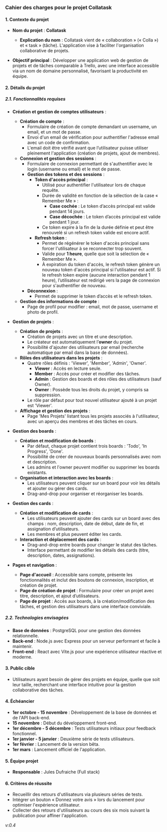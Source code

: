 ### Cahier des charges pour le projet **Collatask**

#### 1. Contexte du projet
- **Nom du projet** : **Collatask**
  - **Explication du nom** : Collatask vient de « collaboration » (« Colla ») et « task » (tâche). L'application vise à faciliter l'organisation collaborative de projets.

- **Objectif principal** : Développer une application web de gestion de projets et de tâches comparable à Trello, avec une interface accessible via un nom de domaine personnalisé, favorisant la productivité en équipe.

#### 2. Détails du projet

##### 2.1. Fonctionnalités requises

- **Création et gestion de comptes utilisateurs** :
  - **Création de compte** :
    - Formulaire de création de compte demandant un username, un email, et un mot de passe.
    - Envoi d'un email de vérification pour authentifier l'adresse email avec un code de confirmation.
    - L'email doit être vérifié avant que l’utilisateur puisse utiliser pleinement l'application (création de projets, ajout de membres).
  - **Connexion et gestion des sessions** :
    - Formulaire de connexion permettant de s'authentifier avec le login (username ou email) et le mot de passe.
    - **Gestion des tokens et des sessions** :
      - **Token d'accès principal** :
        - Utilisé pour authentifier l'utilisateur lors de chaque requête.
        - Durée de validité en fonction de la sélection de la case « Remember Me » :
          - **Case cochée** : Le token d’accès principal est valide pendant 14 jours.
          - **Case décochée** : Le token d’accès principal est valide pendant 1 jour.
        - Ce token expire à la fin de la durée définie et peut être renouvelé si un refresh token valide est encore actif.
      - **Refresh token** :
        - Permet de régénérer le token d'accès principal sans forcer l'utilisateur à se reconnecter trop souvent.
        - Valide pour **1 heure**, quelle que soit la sélection de « Remember Me ».
        - À expiration du token d'accès, le refresh token génère un nouveau token d'accès principal si l'utilisateur est actif. Si le refresh token expire (aucune interaction pendant 1 heure), l’utilisateur est redirigé vers la page de connexion pour s'authentifier de nouveau.
    - **Déconnexion** :
      - Permet de supprimer le token d’accès et le refresh token.
  - **Gestion des informations de compte** :
    - Page de profil pour modifier : email, mot de passe, username et photo de profil.

- **Gestion de projets** :
  - **Création de projets** :
    - Création de projets avec un titre et une description.
    - Le créateur est automatiquement l’**owner** du projet.
    - Possibilité d'ajouter des utilisateurs par email (recherche automatique par email dans la base de données).
  - **Rôles des utilisateurs dans les projets** :
    - Quatre rôles définis : 'Viewer', 'Member', 'Admin', 'Owner'.
      - **Viewer** : Accès en lecture seule.
      - **Member** : Accès pour créer et modifier des tâches.
      - **Admin** : Gestion des boards et des rôles des utilisateurs (sauf Owner).
      - **Owner** : Possède tous les droits du projet, y compris sa suppression.
    - Le rôle par défaut pour tout nouvel utilisateur ajouté à un projet est 'Viewer'.
  - **Affichage et gestion des projets** :
    - Page 'Mes Projets' listant tous les projets associés à l'utilisateur, avec un aperçu des membres et des tâches en cours.

- **Gestion des boards** :
  - **Création et modification de boards** :
    - Par défaut, chaque projet contient trois boards : 'Todo', 'In Progress', 'Done'.
    - Possibilité de créer de nouveaux boards personnalisés avec nom et description.
    - Les admins et l'owner peuvent modifier ou supprimer les boards existants.
  - **Organisation et interaction avec les boards** :
    - Les utilisateurs peuvent cliquer sur un board pour voir les détails et ajouter ou gérer des cards.
    - Drag-and-drop pour organiser et réorganiser les boards.

- **Gestion des cards** :
  - **Création et modification de cards** :
    - Les utilisateurs peuvent ajouter des cards sur un board avec des champs : nom, description, date de début, date de fin, et assignation d’utilisateurs.
    - Les membres et plus peuvent éditer les cards.
  - **Interaction et déplacement des cards** :
    - Drag-and-drop entre boards pour changer le statut des tâches.
    - Interface permettant de modifier les détails des cards (titre, description, dates, assignations).
  
- **Pages et navigation** :
  - **Page d'accueil** : Accessible sans compte, présente les fonctionnalités et inclut des boutons de connexion, inscription, et création de projet.
  - **Page de création de projet** : Formulaire pour créer un projet avec titre, description, et ajout d’utilisateurs.
  - **Page de projet** : Accès aux boards, à la création/modification des tâches, et gestion des utilisateurs dans une interface conviviale.

##### 2.2. Technologies envisagées
- **Base de données** : PostgreSQL pour une gestion des données relationnelle.
- **Back-end** : Node.js avec Express pour un serveur performant et facile à maintenir.
- **Front-end** : React avec Vite.js pour une expérience utilisateur réactive et moderne.

#### 3. Public cible
- Utilisateurs ayant besoin de gérer des projets en équipe, quelle que soit leur taille, recherchant une interface intuitive pour la gestion collaborative des tâches.

#### 4. Échéancier
- **1er octobre - 15 novembre** : Développement de la base de données et de l'API back-end.
- **15 novembre** : Début du développement front-end.
- **1er décembre - 5 décembre** : Tests utilisateurs initiaux pour feedback fonctionnel.
- **1er janvier - 5 janvier** : Deuxième série de tests utilisateurs.
- **1er février** : Lancement de la version bêta.
- **1er mars** : Lancement officiel de l'application.

#### 5. Équipe projet
- **Responsable** : Jules Dufraiche (Full stack)

#### 6. Critères de réussite
- Recueillir des retours d'utilisateurs via plusieurs séries de tests.
- Intégrer un bouton « Donnez votre avis » lors du lancement pour optimiser l'expérience utilisateur.
- Collecter des retours d'utilisateurs au cours des six mois suivant la publication pour affiner l'application.

_v:0.4_
